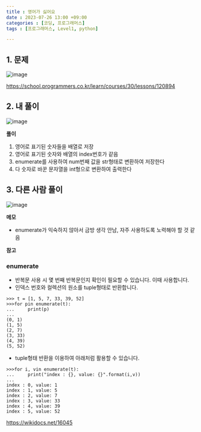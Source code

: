 ```yaml
---
title : 영어가 싫어요
date : 2023-07-26 13:00 +09:00
categories : [코딩, 프로그래머스]
tags : [프로그래머스, Level1, python]

---
```

## 1. 문제
![image](https://github.com/mini0-0/mini0-0.github.io/assets/63296983/20fc7ab5-a7f2-4346-8374-db838220e1c0)

<https://school.programmers.co.kr/learn/courses/30/lessons/120894>

## 2. 내 풀이
![image](https://github.com/mini0-0/mini0-0.github.io/assets/63296983/25b5833f-2162-40c9-95ab-77728bc19adc)

**풀이**

1. 영어로 표기된 숫자들을 배열로 저장
2. 영어로 표기된 숫자와 배열의 index번호가 같음
3. enumerate를 사용하여 num번째 값을 str형태로 변환하여 저장한다
4. 다 숫자로 바꾼 문자열을 int형으로 변환하여 출력한다

## 3. 다른 사람 풀이
![image](https://github.com/mini0-0/mini0-0.github.io/assets/63296983/70089b24-16ff-45d3-8a73-de6f4beb3720)

**메모**

- enumerate가 익숙하지 않아서 금방 생각 안남, 자주 사용하도록 노력해야 할 것 같음

**참고**

### **enumerate**

- 반복문 사용 시 몇 번째 반복문인지 확인이 필요할 수 있습니다. 이때 사용합니다.
- 인덱스 번호와 컬렉션의 원소를 tuple형태로 반환합니다.

```
>>> t = [1, 5, 7, 33, 39, 52]
>>>for pin enumerate(t):
...     print(p)
...
(0, 1)
(1, 5)
(2, 7)
(3, 33)
(4, 39)
(5, 52)

```

- tuple형태 반환을 이용하여 아래처럼 활용할 수 있습니다.

```
>>>for i, vin enumerate(t):
...     print("index : {}, value: {}".format(i,v))
...
index : 0, value: 1
index : 1, value: 5
index : 2, value: 7
index : 3, value: 33
index : 4, value: 39
index : 5, value: 52

```

<https://wikidocs.net/16045>


